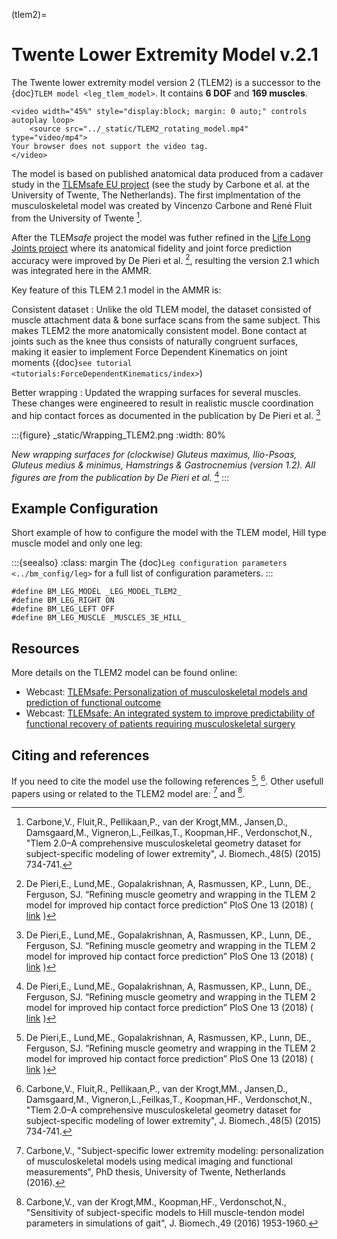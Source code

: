 (tlem2)=

# Twente Lower Extremity Model v.2.1

The Twente lower extremity model version 2 (TLEM2) is a successor to the {doc}`TLEM
model <leg_tlem_model>`. It contains **6 DOF** and **169
muscles**.

```{raw} html
<video width="45%" style="display:block; margin: 0 auto;" controls autoplay loop>
    <source src="../_static/TLEM2_rotating_model.mp4" type="video/mp4">
Your browser does not support the video tag.
</video>
```

The model is based on published anatomical data produced from a cadaver study in
the [TLEMsafe EU project](https://www.tlemsafe.eu/) (see the study by Carbone
et al. at the University of Twente, The Netherlands). The first implmentation of
the musculoskeletal model was created by Vincenzo Carbone and René Fluit from
the University of Twente [^cite_cfpk15].

After the TLEM*safe* project the model was futher refined
in the [Life
Long Joints project](https://lifelongjoints.eu/) where its anatomical
fidelity and joint force prediction accuracy were improved by De Pieri et al.
[^cite_dlgr17], resulting the version 2.1 which was integrated here in the AMMR.

Key feature of this TLEM 2.1 model in the AMMR is:

Consistent dataset
: Unlike the old TLEM model, the dataset consisted of muscle attachment data &
  bone surface scans from the same subject. This makes TLEM2 the more
  anatomically consistent model. Bone contact at joints such as the knee thus
  consists of naturally congruent surfaces, making it easier to implement
  Force Dependent Kinematics on joint moments ({doc}`see tutorial <tutorials:ForceDependentKinematics/index>`)

Better wrapping
: Updated the wrapping surfaces for several muscles. These changes were engineered to
  result in realistic muscle coordination and hip contact forces as documented
  in the publication by De Pieri et al. [^cite_dlgr17]

:::{figure} _static/Wrapping_TLEM2.png
:width: 80%

*New wrapping surfaces for (clockwise) Gluteus maximus, Ilio-Psoas, Gluteus
medius & minimus, Hamstrings & Gastrocnemius (version 1.2). All figures are
from the publication by De Pieri et al.* [^cite_dlgr17]
:::

## Example Configuration

Short example of how to configure the model with the TLEM model, Hill type
muscle model and only one leg:

:::{seealso}
:class: margin
The {doc}`Leg configuration parameters <../bm_config/leg>` for a
full list of configuration parameters.
:::

```AnyScriptDoc
#define BM_LEG_MODEL _LEG_MODEL_TLEM2_
#define BM_LEG_RIGHT ON
#define BM_LEG_LEFT OFF
#define BM_LEG_MUSCLE _MUSCLES_3E_HILL_
```




## Resources

More details on the TLEM2 model can be found online:

- Webcast: [TLEMsafe: Personalization of musculoskeletal models and prediction of functional outcome](https://www.anybodytech.com/tlemsafe-personalization-of-musculoskeletal-models-and-prediction-of-functional-outcome/)
- Webcast: [TLEMsafe: An integrated system to improve predictability of functional recovery of patients requiring musculoskeletal surgery](https://www.anybodytech.com/tlemsafe-an-integrated-system-to-improve-predictability-of-functional-recovery-of-patients-requiring-musculoskeletal-surgery/)

## Citing and references

If you need to cite the model use the following references [^cite_dlgr17], [^cite_cfpk15]. Other usefull papers using or related to the TLEM2 model are: [^cite_ca16] and [^cite_ckkv16]. 


[^cite_dlgr17]: De Pieri,E., Lund,ME., Gopalakrishnan, A, Rasmussen, KP., Lunn, DE., Ferguson, SJ.
    “Refining muscle geometry and wrapping in the TLEM 2 model for improved hip contact force prediction”
    PloS One 13 (2018) ( [link](https://journals.plos.org/plosone/article?id=10.1371/journal.pone.0204109) )

[^cite_cfpk15]: Carbone,V., Fluit,R., Pellikaan,P., van der Krogt,MM., Jansen,D., Damsgaard,M.,
    Vigneron,L.,Feilkas,T., Koopman,HF., Verdonschot,N.,
    "Tlem 2.0–A comprehensive musculoskeletal geometry dataset for subject-specific
    modeling of lower extremity", J. Biomech.,48(5) (2015) 734-741.


[^cite_ca16]: Carbone,V., "Subject-specific lower extremity modeling: personalization of
    musculoskeletal models using medical imaging and functional measurements",
    PhD thesis, University of Twente, Netherlands (2016).

[^cite_ckkv16]: Carbone,V., van der Krogt,MM., Koopman,HF., Verdonschot,N., "Sensitivity of subject-specific
    models to Hill muscle-tendon model parameters in simulations of gait",
    J. Biomech.,49 (2016) 1953-1960.

